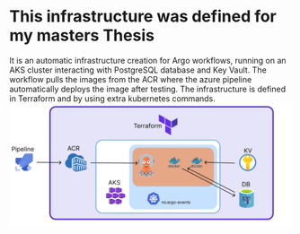 # This infrastructure was defined for my masters Thesis

It is an automatic infrastructure creation for Argo workflows, running on an AKS cluster interacting with PostgreSQL database and Key Vault. The workflow pulls the images from the ACR where the azure pipeline automatically deploys the image after testing. 
The infrastructure is defined in Terraform and by using extra kubernetes commands.
![alt text](terraformed-architecture.png)